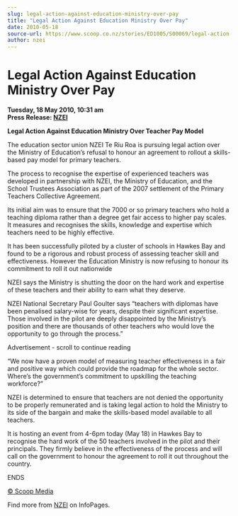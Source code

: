 ```yaml
---
slug: legal-action-against-education-ministry-over-pay
title: "Legal Action Against Education Ministry Over Pay"
date: 2010-05-18
source-url: https://www.scoop.co.nz/stories/ED1005/S00069/legal-action-against-education-ministry-over-pay.htm
author: nzei
---
```

Legal Action Against Education Ministry Over Pay
================================================

**Tuesday, 18 May 2010, 10:31 am**  
**Press Release: [NZEI](https://info.scoop.co.nz/NZEI)**

**Legal Action Against Education Ministry Over Teacher Pay Model**

The education sector union NZEI Te Riu Roa is pursuing legal action over the Ministry of Education’s refusal to honour an agreement to rollout a skills-based pay model for primary teachers.

The process to recognise the expertise of experienced teachers was developed in partnership with NZEI, the Ministry of Education, and the School Trustees Association as part of the 2007 settlement of the Primary Teachers Collective Agreement.

Its initial aim was to ensure that the 7000 or so primary teachers who hold a teaching diploma rather than a degree get fair access to higher pay scales. It measures and recognises the skills, knowledge and expertise which teachers need to be highly effective.

It has been successfully piloted by a cluster of schools in Hawkes Bay and found to be a rigorous and robust process of assessing teacher skill and effectiveness. However the Education Ministry is now refusing to honour its commitment to roll it out nationwide

NZEI says the Ministry is shutting the door on the hard work and expertise of these teachers and their ability to earn what they deserve.

NZEI National Secretary Paul Goulter says “teachers with diplomas have been penalised salary-wise for years, despite their significant expertise. Those involved in the pilot are deeply disappointed by the Ministry’s position and there are thousands of other teachers who would love the opportunity to go through the process.”

Advertisement - scroll to continue reading





“We now have a proven model of measuring teacher effectiveness in a fair and positive way which could provide the roadmap for the whole sector. Where’s the government’s commitment to upskilling the teaching workforce?”

NZEI is determined to ensure that teachers are not denied the opportunity to be properly remunerated and is taking legal action to hold the Ministry to its side of the bargain and make the skills-based model available to all teachers.

It is hosting an event from 4-6pm today (May 18) in Hawkes Bay to recognise the hard work of the 50 teachers involved in the pilot and their principals. They firmly believe in the effectiveness of the process and will call on the government to honour the agreement to roll it out throughout the country.

ENDS  

[© Scoop Media](http://www.scoop.co.nz/about/terms.html)

Find more from [NZEI](https://info.scoop.co.nz/NZEI) on InfoPages.